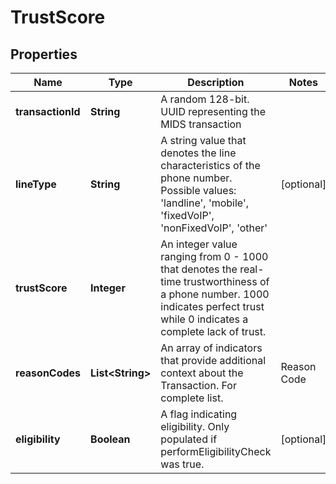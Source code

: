 

# TrustScore

## Properties

Name | Type | Description | Notes
------------ | ------------- | ------------- | -------------
**transactionId** | **String** | A random 128-bit. UUID representing the MIDS transaction | 
**lineType** | **String** | A string value that denotes the line characteristics of the phone number. Possible values: &#39;landline&#39;, &#39;mobile&#39;, &#39;fixedVoIP&#39;, &#39;nonFixedVoIP&#39;, &#39;other&#39; |  [optional]
**trustScore** | **Integer** | An integer value ranging from 0 - 1000 that denotes the real-time trustworthiness of a phone number. 1000 indicates perfect trust while 0 indicates a complete lack of trust. | 
**reasonCodes** | **List&lt;String&gt;** | An array of indicators that provide additional context about the Transaction. For complete list. |   Reason Code |   Description | |:--------------|:------------------| |AC|Normalized address was used to complete empty address fields prior to match.| |AU|Address Undeliverable.| |BA|Business Address.| |BL|Mobile Business Line.| |CN|First and Last name combined in one field.| |DA|Dual address (Ex. 123 Main St PO Box 99).| |DI|Death Indicator found on data.| |DT|Data retrieval timeout (verify API only).| |DV|High device change velocity.| |FN|Family name found and used in matching.| |GL|Mobile Government Line.| |HR|High-rise; address contains apartment or building sub-units.| |HV|High velocity of change events associated with phone.| |IA|Inactive address.| |LA|Low Tenure Address.| |LP|Low Tenure Device.| |LS|Low Tenure SIM.| |LT|Low Tenure Mobile Identity.| |MA|Address in the request associated with multiple active addresses.| |MI|Military address.| |NA|Address is valid and has been normalized prior to calculating the match score.| |NC|Name &amp; Address information is not available.| |ND|Network Status information is not available.| |NM|Not a mobile line type.| |NN|Nick name found and used in matching. For example Bill matches with William.| |NP|Non personal line.| |NS|Names were swapped (first/last).| |NU|Phone number has been updated.| |NV|Phone number not valid.| |OL|How long the identity has been associated to a phone number. Long Tenure &gt; 90 days.| |OS|How long the identity has been associated to a phone number. Short Tenure between 8 and 90 days.| |OU|The date attributes associated to the phone number is not available. Ownership Tenure is Unknown.| |OV|How long the identity has been associated to a phone number. Very Short &lt; 7 days.| |P3|Postal code submitted matched first 3 digits.| |P5|Postal code submitted matched first 5 digits.| |P9|Postal code submitted matched first 9 digits.| |PM|Address associated with a Private Mailbox operator (Ex. UPS Store).| |PN|Mobile Phone number is not active.| |PO|Address is a PO Box.| |PT|Phone Number is currently in a ported state.| |RA|Raw Address matched better than normalized Address.| |RL|Phone Number is associated with a high-risk linetype (Non-Fixed &#x60;VoIP&#x60; or Prepaid &#x60;MVNO&#x60;).| |RM|Matching used only Raw data.| |SA|Sub-account line.| |UC|Insufficient data to calculate trustScore.| |UV|Unable to verify address.| |VA|Address is vacant (unoccupied in the past 90 days).| More details see [link](http://docs.payfone.com/v1.0/reference#reason-codes)  |  [optional]
**eligibility** | **Boolean** | A flag indicating eligibility.  Only populated if performEligibilityCheck was true. |  [optional]



